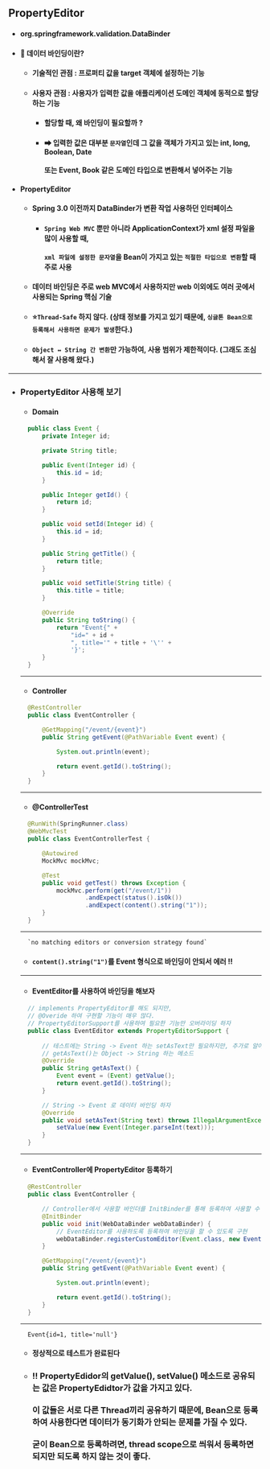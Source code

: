 ## PropertyEditor
  - #### org.springframework.validation.DataBinder
  - #### 📓 데이터 바인딩이란?
    - #### 기술적인 관점 : 프로퍼티 값을 target 객체에 설정하는 기능
    - #### 사용자 관점 : 사용자가 입력한 값을 애플리케이션 도메인 객체에 동적으로 할당하는 기능
      - #### 할당할 때, 왜 바인딩이 필요할까 ?
      - #### ➡ 입력한 값은 대부분 `문자열`인데 그 값을 객체가 가지고 있는 int, long, Boolean, Date <br><br> 또는 Event, Book 같은 도메인 타입으로 변환해서 넣어주는 기능
  - #### PropertyEditor 
    - #### Spring 3.0 이전까지 DataBinder가 변환 작업 사용하던 인터페이스
      - #### `Spring Web MVC` 뿐만 아니라 ApplicationContext가 xml 설정 파일을 많이 사용할 때, <br><br> `xml 파일에 설정한 문자열`을 Bean이 가지고 있는 `적절한 타입으로 변환`할 때 주로 사용
    - #### 데이터 바인딩은 주로 web MVC에서 사용하지만 web 이외에도 여러 곳에서 사용되는 Spring 핵심 기술
    - #### ⭐`Thread-Safe` 하지 않다. (상태 정보를 가지고 있기 때문에, `싱글톤 Bean으로 등록해서 사용하면 문제가 발생`한다.)
    - #### `Object ↔ String 간 변환`만 가능하여, 사용 범위가 제한적이다. (그래도 조심해서 잘 사용해 왔다.)
------
- ### PropertyEditor 사용해 보기
  - #### Domain
  ``` java
    public class Event {
        private Integer id;

        private String title;

        public Event(Integer id) {
            this.id = id;
        }

        public Integer getId() {
            return id;
        }

        public void setId(Integer id) {
            this.id = id;
        }

        public String getTitle() {
            return title;
        }

        public void setTitle(String title) {
            this.title = title;
        }

        @Override
        public String toString() {
            return "Event{" +
                "id=" + id +
                ", title='" + title + '\'' +
                '}';
        }
    }
  ```
  ------
  - #### Controller
  ``` java
    @RestController
    public class EventController {

        @GetMapping("/event/{event}")
        public String getEvent(@PathVariable Event event) {

            System.out.println(event);

            return event.getId().toString();
        }
    }
  ```
  -------
  - #### @ControllerTest
  ``` java
    @RunWith(SpringRunner.class)
    @WebMvcTest
    public class EventControllerTest {

        @Autowired
        MockMvc mockMvc;

        @Test
        public void getTest() throws Exception {
            mockMvc.perform(get("/event/1"))
                    .andExpect(status().isOk())
                    .andExpect(content().string("1"));
        }
    }
  ```
  ------
  ```
    `no matching editors or conversion strategy found`
  ```
  - #### `content().string("1")`를 Event 형식으로 바인딩이 안되서 에러 ‼
  ---------
  - #### EventEditor를 사용하여 바인딩을 해보자
  ``` java
    // implements PropertyEditor를 해도 되지만, 
    // @Overide 하여 구현할 기능이 매우 많다.
    // PropertyEditorSupport를 사용하여 필요한 기능만 오버라이딩 하자
    public class EventEditor extends PropertyEditorSupport {
        
        // 테스트에는 String -> Event 하는 setAsText만 필요하지만, 추가로 알아두기
        // getAsText()는 Object -> String 하는 메소드
        @Override
        public String getAsText() {
            Event event = (Event) getValue();
            return event.getId().toString();
        }

        // String -> Event 로 데이터 바인딩 하자
        @Override
        public void setAsText(String text) throws IllegalArgumentException {
            setValue(new Event(Integer.parseInt(text)));
        }
    }
  ```
  ------
  - #### EventController에 PropertyEditor 등록하기  
  ``` java
    @RestController
    public class EventController {

        // Controller에서 사용할 바인더를 InitBinder를 통해 등록하여 사용할 수 있다.
        @InitBinder
        public void init(WebDataBinder webDataBinder) {
            // EventEditor를 사용하도록 등록하여 바인딩을 할 수 있도록 구현
            webDataBinder.registerCustomEditor(Event.class, new EventEditor());
        }

        @GetMapping("/event/{event}")
        public String getEvent(@PathVariable Event event) {

            System.out.println(event);

            return event.getId().toString();
        }
    }
  ```
  -------
  ```
    Event{id=1, title='null'}
  ```
  - #### 정상적으로 테스트가 완료된다
  - ### ‼ PropertyEdidor의 getValue(), setValue() 메소드로 공유되는 값은 PropertyEdidtor가 값을 가지고 있다. <br><br> 이 값들은 서로 다른 Thread끼리 공유하기 때문에, Bean으로 등록하여 사용한다면 데이터가 동기화가 안되는 문제를 가질 수 있다. <br><br> 굳이 Bean으로 등록하려면, thread scope으로 씌워서 등록하면 되지만 되도록 하지 않는 것이 좋다.
